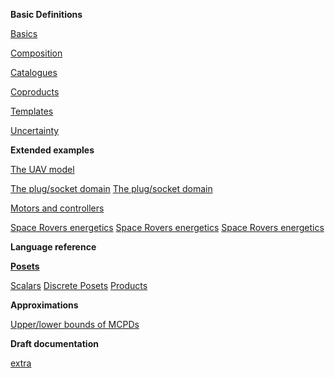 
**Basic Definitions**

<a class='hidden' href='tour.html'/>

[Basics](tour_intro.html)

[Composition](tour_composition.html)

[Catalogues](tour_catalogue.html)

[Coproducts](tour_coproduct.html)

[Templates](tour_templates.html)

[Uncertainty](tour_uncertainty.html)


**Extended examples**

<a href='scenarios.html'/>

[The UAV model](drone_complete.html)

[The plug/socket domain](sockets.html)
[The plug/socket domain](sockets2.html)

[Motors and controllers](actuation_tour.html)

[Space Rovers energetics](energy_choices.html)
[Space Rovers energetics](energy_choices2.html)
[Space Rovers energetics](energy_choices3.html)



**Language reference**

<a class='hidden' href='reference.html'/>

[**Posets**](types.html)

[Scalars](types_scalar.html)
[Discrete Posets](types_finite_posets.html)
[Products](types_poset_products.html)


**Approximations**

[Upper/lower bounds of MCPDs](adv_approximations.html)



**Draft documentation**

[extra](extra.html)


<!-- <a href='using_templates_drone.html'>Templates</a> -->

<style type='text/css'>
.current { color: red; }
</style>
<script type='text/javascript'>

$("a").each(function(){
	href = $(this).attr('href');
	//base = window.location.pathname;
	//resolved = resolve(href, base);
	s1 = href.split("/");
	s2 = window.location.pathname.split('/');
	s1 = s1[s1.length-1];
	s2 = s2[s2.length-1];

   if (s1 == s2) {
           $(this).addClass("current");
   }
});
</script>
